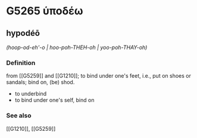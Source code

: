 # G5265 ὑποδέω

## hypodéō

_(hoop-od-eh'-o | hoo-poh-THEH-oh | yoo-poh-THAY-oh)_

### Definition

from [[G5259]] and [[G1210]]; to bind under one's feet, i.e., put on shoes or sandals; bind on, (be) shod.

- to underbind
- to bind under one's self, bind on

### See also

[[G1210]], [[G5259]]

